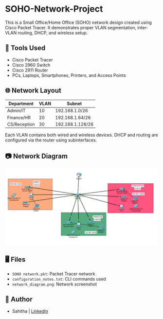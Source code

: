 # SOHO-Network-Project

This is a Small Office/Home Office (SOHO) network design created using Cisco Packet Tracer. It demonstrates proper VLAN segmentation, inter-VLAN routing, DHCP, and wireless setup.

## 🔧 Tools Used
- Cisco Packet Tracer
- Cisco 2960 Switch
- Cisco 2911 Router
- PCs, Laptops, Smartphones, Printers, and Access Points

## 🌐 Network Layout

| Department     | VLAN | Subnet             |
|----------------|------|--------------------|
| Admin/IT       | 10   | 192.168.1.0/26     |
| Finance/HR     | 20   | 192.168.1.64/26    |
| CS/Reception   | 30   | 192.168.1.128/26   |

Each VLAN contains both wired and wireless devices. DHCP and routing are configured via the router using subinterfaces.

## 📷 Network Diagram

![SOHO Network Diagram](network_diagram.png)

## 🖥️ Files
- `SOHO network.pkt`: Packet Tracer network
- `configuration_notes.txt`: CLI commands used
- `network_diagram.png`: Network screenshot

## 👤 Author
- Sahitha | [LinkedIn](https://www.linkedin.com/in/sahithamedasani/)
